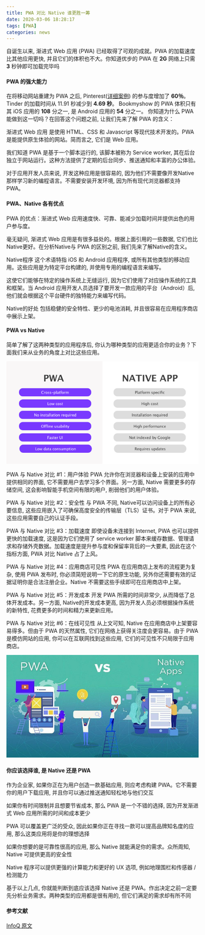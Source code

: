 ```yaml
---
title: PWA 对比 Native 谁更胜一筹
date: 2020-03-06 18:28:17
tags: [PWA]
categories: news
---
```



自诞生以来, 渐进式 Web 应用 (PWA) 已经取得了可观的成就。PWA 的加载速度比其他应用更快, 并且它们的体积也不大。你知道优步的 PWA 在 **2G** 网络上只需 **3** 秒钟即可加载完毕吗

<!-- more -->

#### PWA 的强大能力

在将移动网站重建为 PWA 之后, Pinterest([详细案例](https://www.infoq.cn/article/pinterest-progressive-web-app-performance-case-study))  的参与度增加了 **60％**。
Tinder 的加载时间从 11.91 秒减少到 **4.69 秒**。
Bookmyshow 的 PWA 体积只有其 iOS 应用的 **108** 分之一, 是 Android 应用的 **54** 分之一。
你知道为什么 PWA 能做到这一切吗？在回答这个问题之前, 让我们先来了解 PWA 的含义：


渐进式 Web 应用 是使用 HTML、CSS 和 Javascript 等现代技术开发的。PWA 是能提供原生体验的网站。简而言之, 它们是 Web 应用。

我们知道 PWA 是基于一个脚本运行的, 该脚本被称为 Service worker, 其在后台独立于网站运行。这种方法提供了定期的后台同步、推送通知和丰富的办公体验。

对于应用开发人员来说, 开发这种应用是很容易的, 因为他们不需要像开发Native那样学习新的编程语言。不需要安装开发环境, 因为所有现代浏览器都支持 PWA。

#### PWA、Native 各有优点

PWA 的优点：渐进式 Web 应用速度快、可靠、能减少加载时间并提供出色的用户参与度。  

毫无疑问, 渐进式 Web 应用是有很多益处的。根据上面引用的一些数据, 它们也比Native更好。在分析Native与 PWA 的区别之前, 我们先来了解Native的含义。  

Native程序 这个术语特指 iOS 和 Android 应用程序, 或所有其他类型的移动应用。这些应用是为特定平台构建的, 并使用专用的编程语言来编写。  

这使它们能够在特定的操作系统上无缝运行, 因为它们使用了对应操作系统的工具和框架。当 Android 应用开发人员选择了要开发一款应用的平台（Android）后, 他们就会根据这个平台硬件的独特能力来编写代码。  

Native的好处 包括稳健的安全特性、更少的电池消耗, 并且很容易在应用程序商店中展示上架。   

#### PWA vs Native

简单了解了这两种类型的应用程序后, 你认为哪种类型的应用更适合你的业务？下面我们来从业务的角度上对比这些应用。 

![pwa native compare](/images/posts/pwa.native.png)

PWA 与 Native 对比 #1：用户体验
PWA 允许你在浏览器和设备上安装的应用中提供相同的界面, 它不需要用户去学习多个界面。另一方面, Native 需要更多的存储空间, 这会影响智能手机空间有限的用户, 削弱他们的用户体验。

PWA 与 Native 对比 #2：安全性
与 PWA 不同, Native可以访问设备上的所有必要信息, 这些应用嵌入了可确保高度安全的传输层（TLS）证书。对于 PWA 来说, 这些应用需要自己的认证手段。

PWA 与 Native 对比 #3：加载速度
即使设备未连接到 Internet, PWA 也可以提供更快的加载速度, 这是因为它们使用了 service worker 脚本来缓存数据、管理请求和存储外壳数据。加载速度是提升参与度和保留率背后的一大要素, 因此在这个指标方面, PWA 对比 Native 占了上风。

PWA 与 Native 对比 #4：应用商店可见性
PWA 在应用商店上发布的流程更为复杂, 使用 PWA 发布时, 你必须简短说明一下它的原生功能, 另外你还需要有效的证据证明你是合法注册企业。Native 不需要这些手续即可在应用商店中上架。

PWA 与 Native 对比 #5：开发成本
开发 PWA 所需的时间非常少, 从而降低了总体开发成本。另一方面, Native的开发成本更高, 因为开发人员必须根据操作系统的新特性, 花费更多的时间和精力来更新应用。

PWA 与 Native 对比 #6：在线可见性
从上文可知, Native 在应用商店中上架要容易得多。但由于 PWA 的天然属性, 它们在网络上获得关注度会更容易。由于 PWA 是模仿网站的应用, 你可以在互联网找到这些应用, 它们的可见性不只局限于应用商店。

![pwa vs native](/images/posts/pwa.vs.native.png)

#### 你应该选择谁, 是 Native 还是 PWA

作为企业家, 如果你正在为用户创造一款基础应用, 则应考虑构建 PWA。它不需要你的用户下载应用, 并且你可以通过推送通知轻松地与他们交互  

如果你有时间限制并且想要节省成本, 那么 PWA 是一个不错的选择, 因为开发渐进式 Web 应用所需的时间和成本更少  

PWA 可以覆盖更广泛的受众, 因此如果你正在寻找一款可以提高品牌知名度的应用, 那么这类应用将是你的理想选择  

如果你想要的是可靠性很高的应用, 那么 Native 就能满足你的需求。众所周知, Native 可提供更高的安全性  

Native 程序可以提供更强的计算能力和更好的 UX 选项, 例如地理围栏和传感器 / 检测能力  

基于以上几点, 你就能判断到底应该选择 Native 还是 PWA。作出决定之前一定要先分析业务需求。两种类型的应用都是很有用的, 但它们满足的需求却有所不同  


#### 参考文献
[InfoQ 原文](https://www.infoq.cn/article/1GsAwoz1aS5IXutDAwZo)